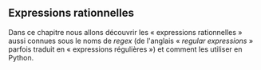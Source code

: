 ## Expressions rationnelles

Dans ce chapitre nous allons découvrir les « expressions rationnelles » aussi connues sous le noms de _regex_ (de l'anglais « _regular expressions_ » parfois traduit en « expressions régulières ») et comment les utiliser en Python.
